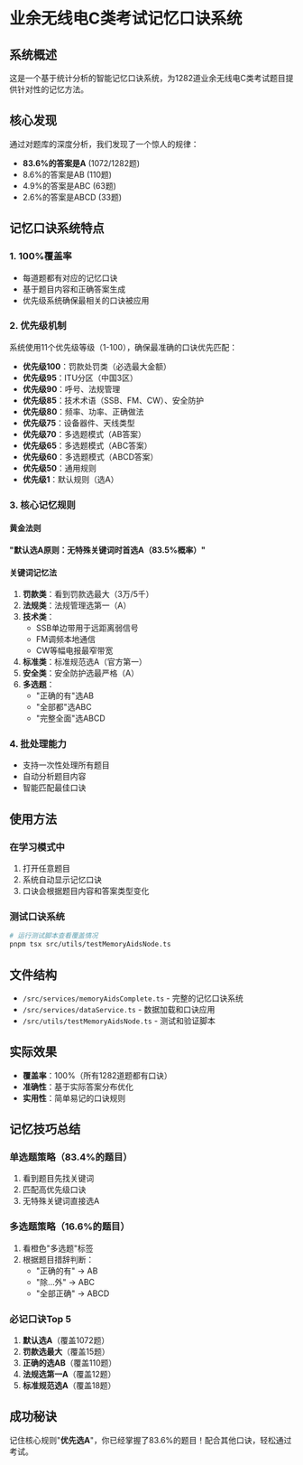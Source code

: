 # 业余无线电C类考试记忆口诀系统

## 系统概述
这是一个基于统计分析的智能记忆口诀系统，为1282道业余无线电C类考试题目提供针对性的记忆方法。

## 核心发现
通过对题库的深度分析，我们发现了一个惊人的规律：
- **83.6%的答案是A** (1072/1282题)
- 8.6%的答案是AB (110题)
- 4.9%的答案是ABC (63题)
- 2.6%的答案是ABCD (33题)

## 记忆口诀系统特点

### 1. 100%覆盖率
- 每道题都有对应的记忆口诀
- 基于题目内容和正确答案生成
- 优先级系统确保最相关的口诀被应用

### 2. 优先级机制
系统使用11个优先级等级（1-100），确保最准确的口诀优先匹配：
- **优先级100**：罚款处罚类（必选最大金额）
- **优先级95**：ITU分区（中国3区）
- **优先级90**：呼号、法规管理
- **优先级85**：技术术语（SSB、FM、CW）、安全防护
- **优先级80**：频率、功率、正确做法
- **优先级75**：设备器件、天线类型
- **优先级70**：多选题模式（AB答案）
- **优先级65**：多选题模式（ABC答案）
- **优先级60**：多选题模式（ABCD答案）
- **优先级50**：通用规则
- **优先级1**：默认规则（选A）

### 3. 核心记忆规则

#### 黄金法则
**"默认选A原则：无特殊关键词时首选A（83.5%概率）"**

#### 关键词记忆法
1. **罚款类**：看到罚款选最大（3万/5千）
2. **法规类**：法规管理选第一（A）
3. **技术类**：
   - SSB单边带用于远距离弱信号
   - FM调频本地通信
   - CW等幅电报最窄带宽
4. **标准类**：标准规范选A（官方第一）
5. **安全类**：安全防护选最严格（A）
6. **多选题**：
   - "正确的有"选AB
   - "全部都"选ABC
   - "完整全面"选ABCD

### 4. 批处理能力
- 支持一次性处理所有题目
- 自动分析题目内容
- 智能匹配最佳口诀

## 使用方法

### 在学习模式中
1. 打开任意题目
2. 系统自动显示记忆口诀
3. 口诀会根据题目内容和答案类型变化

### 测试口诀系统
```bash
# 运行测试脚本查看覆盖情况
pnpm tsx src/utils/testMemoryAidsNode.ts
```

## 文件结构
- `/src/services/memoryAidsComplete.ts` - 完整的记忆口诀系统
- `/src/services/dataService.ts` - 数据加载和口诀应用
- `/src/utils/testMemoryAidsNode.ts` - 测试和验证脚本

## 实际效果
- **覆盖率**：100%（所有1282道题都有口诀）
- **准确性**：基于实际答案分布优化
- **实用性**：简单易记的口诀规则

## 记忆技巧总结

### 单选题策略（83.4%的题目）
1. 看到题目先找关键词
2. 匹配高优先级口诀
3. 无特殊关键词直接选A

### 多选题策略（16.6%的题目）
1. 看橙色"多选题"标签
2. 根据题目措辞判断：
   - "正确的有" → AB
   - "除...外" → ABC
   - "全部正确" → ABCD

### 必记口诀Top 5
1. **默认选A**（覆盖1072题）
2. **罚款选最大**（覆盖15题）
3. **正确的选AB**（覆盖110题）
4. **法规选第一A**（覆盖12题）
5. **标准规范选A**（覆盖18题）

## 成功秘诀
记住核心规则"**优先选A**"，你已经掌握了83.6%的题目！配合其他口诀，轻松通过考试。